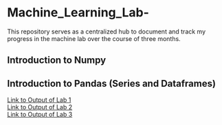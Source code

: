 # Machine_Learning_Lab-
This repository serves as a centralized hub to document and track my progress in the machine lab over the course of three months. 
## Introduction to Numpy
## Introduction to Pandas (Series and Dataframes)
[Link to Output of Lab 1](https://github.com/sanjana-singamsetty/Machine_Learning_Lab-/blob/main/Lab1_Sanjana_AP21110010018.ipynb)
</br>
[Link to Output of Lab 2](https://github.com/sanjana-singamsetty/Machine_Learning_Lab-/blob/main/Lab_2_AP21110010018.ipynb)
</br>
[Link to Output of Lab 3](https://github.com/sanjana-singamsetty/Machine_Learning_Lab-/blob/main/Lab_3_AP21110010018%20(1).ipynb)
